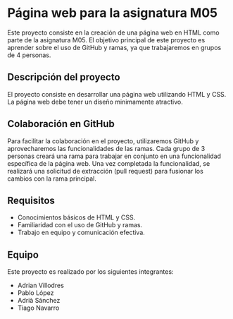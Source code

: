 # Página web para la asignatura M05

Este proyecto consiste en la creación de una página web en HTML como parte de la asignatura M05. El objetivo principal de este proyecto es aprender sobre el uso de GitHub y ramas, ya que trabajaremos en grupos de 4 personas.

## Descripción del proyecto

El proyecto consiste en desarrollar una página web utilizando HTML y CSS. La página web debe tener un diseño minimamente atractivo.

## Colaboración en GitHub

Para facilitar la colaboración en el proyecto, utilizaremos GitHub y aprovecharemos las funcionalidades de las ramas. Cada grupo de 3 personas creará una rama para trabajar en conjunto en una funcionalidad específica de la página web. Una vez completada la funcionalidad, se realizará una solicitud de extracción (pull request) para fusionar los cambios con la rama principal.

## Requisitos

- Conocimientos básicos de HTML y CSS.
- Familiaridad con el uso de GitHub y ramas.
- Trabajo en equipo y comunicación efectiva.

## Equipo

Este proyecto es realizado por los siguientes integrantes:

- Adrian Villodres
- Pablo López
- Adrià Sánchez
- Tiago Navarro